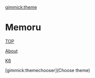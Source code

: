 ﻿[gimmick:theme](github)
# Memoru

[TOP](README.md)

[About](about.md)

[K6](K6_Innovation_Design/README.md)

[gimmick:themechooser](Choose theme)

